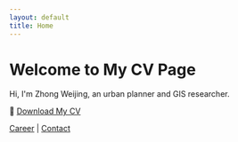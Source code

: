 ```yaml
---
layout: default
title: Home
---
```


# Welcome to My CV Page

Hi, I'm Zhong Weijing, an urban planner and GIS researcher.

📄 [Download My CV](/docs/assets/cv.pdf)

[Career](career.md) | [Contact](contact.md)

